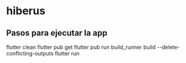# hiberus

## Pasos para ejecutar la app

flutter clean
flutter pub get
flutter pub run build_runner build --delete-conflicting-outputs
flutter run
